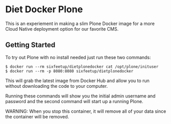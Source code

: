 # Diet Docker Plone

This is an experiement in making a slim Plone Docker image for a more Cloud Native deployment option for our favorite CMS.

## Getting Started

To try out Plone with no install needed just run these two commands:

    $ docker run --rm sixfeetup/dietplonedocker cat /opt/plone/inituser
    $ docker run --rm -p 8080:8080 sixfeetup/dietplonedocker

This will grab the latest image from Docker Hub and allow you to run without downloading the code to your computer. 

Running these commands will show you the initial admin username and password and the second command will start up a running Plone.

WARNING: When you stop this container, it will remove all of your data since the container will be removed.

